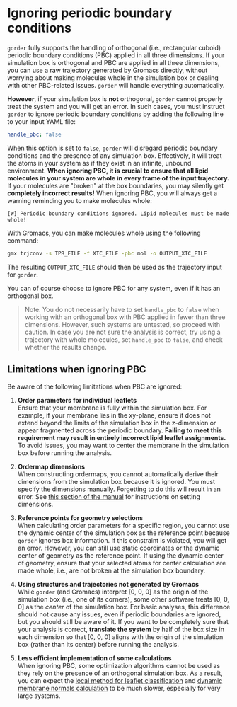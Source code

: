# Ignoring periodic boundary conditions

`gorder` fully supports the handling of orthogonal (i.e., rectangular cuboid) periodic boundary conditions (PBC) applied in all three dimensions. If your simulation box is orthogonal and PBC are applied in all three dimensions, you can use a raw trajectory generated by Gromacs directly, without worrying about making molecules whole in the simulation box or dealing with other PBC-related issues. `gorder` will handle everything automatically.

**However**, if your simulation box is **not** orthogonal, `gorder` cannot properly treat the system and you will get an error. In such cases, you must instruct `gorder` to ignore periodic boundary conditions by adding the following line to your input YAML file:

```yaml
handle_pbc: false
```

When this option is set to `false`, `gorder` will disregard periodic boundary conditions and the presence of any simulation box. Effectively, it will treat the atoms in your system as if they exist in an infinite, unbound environment. **When ignoring PBC, it is crucial to ensure that all lipid molecules in your system are whole in every frame of the input trajectory.** If your molecules are "broken" at the box boundaries, you may silently get **completely incorrect results!** When ignoring PBC, you will always get a warning reminding you to make molecules whole:

```text
[W] Periodic boundary conditions ignored. Lipid molecules must be made whole!
```

With Gromacs, you can make molecules whole using the following command:

```bash
gmx trjconv -s TPR_FILE -f XTC_FILE -pbc mol -o OUTPUT_XTC_FILE
```

The resulting `OUTPUT_XTC_FILE` should then be used as the trajectory input for `gorder`.

You can of course choose to ignore PBC for any system, even if it has an orthogonal box.

> Note: You do not necessarily have to set `handle_pbc` to `false` when working with an orthogonal box with PBC applied in fewer than three dimensions. However, such systems are untested, so proceed with caution. In case you are not sure the analysis is correct, try using a trajectory with whole molecules, set `handle_pbc` to `false`, and check whether the results change.

## Limitations when ignoring PBC

Be aware of the following limitations when PBC are ignored:

1. **Order parameters for individual leaflets**  
   Ensure that your membrane is fully within the simulation box. For example, if your membrane lies in the xy-plane, ensure it does not extend beyond the limits of the simulation box in the z-dimension or appear fragmented across the periodic boundary. **Failing to meet this requirement may result in entirely incorrect lipid leaflet assignments.** To avoid issues, you may want to center the membrane in the simulation box before running the analysis.

2. **Ordermap dimensions**  
   When constructing ordermaps, you cannot automatically derive their dimensions from the simulation box because it is ignored. You must specify the dimensions manually. Forgetting to do this will result in an error. See [this section of the manual](ordermaps.md#dimensions-of-the-ordermaps) for instructions on setting dimensions.

3. **Reference points for geometry selections**  
   When calculating order parameters for a specific region, you cannot use the dynamic center of the simulation box as the reference point because `gorder` ignores box information. If this constraint is violated, you will get an error. However, you can still use static coordinates or the dynamic center of geometry as the reference point. If using the dynamic center of geometry, ensure that your selected atoms for center calculation are made whole, i.e., are not broken at the simulation box boundary.

4. **Using structures and trajectories not generated by Gromacs**    
   While `gorder` (and Gromacs) interpret [0, 0, 0] as the origin of the simulation box (i.e., one of its corners), some other software treats [0, 0, 0] as the *center* of the simulation box. For basic analyses, this difference should not cause any issues, even if periodic boundaries are ignored, but you should still be aware of it. If you want to be completely sure that your analysis is correct, **translate the system** by half of the box size in each dimension so that [0, 0, 0] aligns with the origin of the simulation box (rather than its center) before running the analysis.

5. **Less efficient implementation of some calculations**  
   When ignoring PBC, some optimization algorithms cannot be used as they rely on the presence of an orthogonal simulation box. As a result, you can expect the [local method for leaflet classification](leaflets.md#local-method-for-leaflet-classification) and [dynamic membrane normals calculation](membrane_normal.md#dynamic-membrane-normal) to be much slower, especially for very large systems.